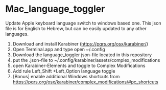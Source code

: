 # Mac_language_toggler
Update Apple keyboard language switch to windows based one.
This json file is for English to Hebrew, but can be easily updated to any other languages.

1. Download and install Karabiner (https://pqrs.org/osx/karabiner/)
2. Open Terminal.app and type open ~/.config
3. Download the language_toggler json-file located in this repository
4. put the .json-file to ~/.config/karabiner/assets/complex_modifications
5. open Karabiner-Elements and toggle to Complex Modifications
6. Add rule Left_Shift +Left_Option language toggle
7. [Bonus] enable additional Windows shortcuts from https://pqrs.org/osx/karabiner/complex_modifications/#pc_shortcuts
